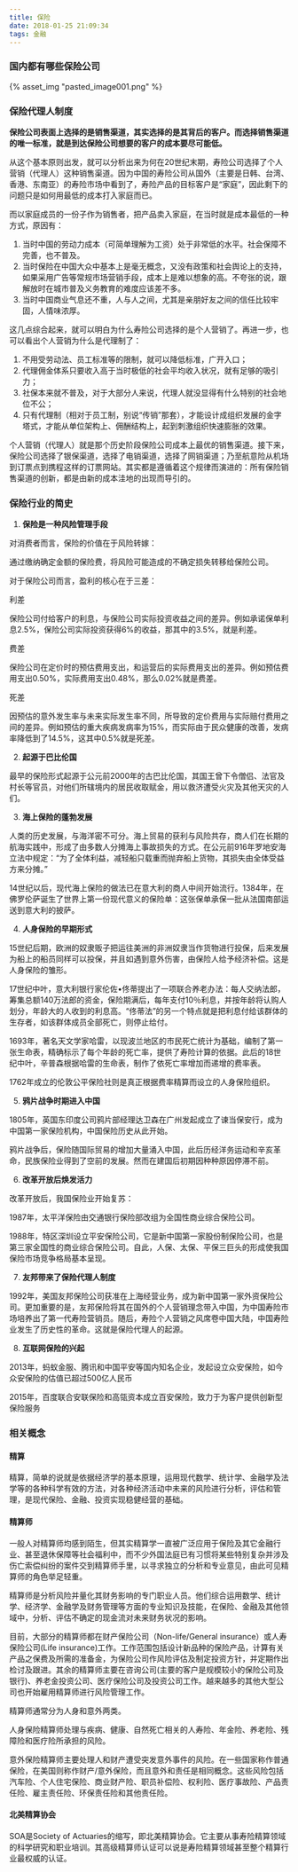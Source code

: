 ```yaml
---
title: 保险
date: 2018-01-25 21:09:34
tags: 金融
---
```


### 国内都有哪些保险公司

{% asset_img "pasted_image001.png" %}

### 保险代理人制度

**保险公司表面上选择的是销售渠道，其实选择的是其背后的客户。而选择销售渠道的唯一标准，就是到达保险公司想要的客户的成本要尽可能低。**

从这个基本原则出发，就可以分析出来为何在20世纪末期，寿险公司选择了个人营销（代理人）这种销售渠道。因为中国的寿险公司从国外（主要是日韩、台湾、香港、东南亚）的寿险市场中看到了，寿险产品的目标客户是“家庭”，因此剩下的问题只是如何用最低的成本打入家庭而已。

而以家庭成员的一份子作为销售者，把产品卖入家庭，在当时就是成本最低的一种方式，原因有：


1. 当时中国的劳动力成本（可简单理解为工资）处于非常低的水平。社会保障不完善，也不普及。
2. 当时保险在中国大众中基本上是毫无概念，又没有政策和社会舆论上的支持，如果采用广告等常规市场营销手段，成本上是难以想象的高。不夸张的说，跟解放时在城市普及义务教育的难度应该差不多。
3. 当时中国商业气息还不重，人与人之间，尤其是亲朋好友之间的信任比较牢固，人情味浓厚。


这几点综合起来，就可以明白为什么寿险公司选择的是个人营销了。再进一步，也可以看出个人营销为什么是代理制了：


1. 不用受劳动法、员工标准等的限制，就可以降低标准，广开入口；
2. 代理佣金体系只要收入高于当时极低的社会平均收入状况，就有足够的吸引力；
3. 社保本来就不普及，对于大部分人来说，代理人就没显得有什么特别的社会地位不公；
4. 只有代理制（相对于员工制，别说“传销”那套），才能设计成组织发展的金字塔式，才能从单位架构上、佣酬结构上，起到刺激组织快速膨胀的效果。


个人营销（代理人）就是那个历史阶段保险公司成本上最优的销售渠道。接下来，保险公司选择了银保渠道，选择了电销渠道，选择了网销渠道；乃至航意险从机场到订票点到携程这样的订票网站。其实都是遵循着这个规律而演进的：所有保险销售渠道的创新，都是由新的成本洼地的出现而导引的。

### 保险行业的简史


1. **保险是一种风险管理手段**


对消费者而言，保险的价值在于风险转嫁：

通过缴纳确定金额的保险费，将风险可能造成的不确定损失转移给保险公司。

对于保险公司而言，盈利的核心在于三差：

利差

保险公司付给客户的利息，与保险公司实际投资收益之间的差异。例如承诺保单利息2.5%，保险公司实际投资获得6%的收益，那其中的3.5%，就是利差。

费差

保险公司在定价时的预估费用支出，和运营后的实际费用支出的差异。例如预估费用支出0.50%，实际费用支出0.48%，那么0.02%就是费差。

死差

因预估的意外发生率与未来实际发生率不同，所导致的定价费用与实际赔付费用之间的差异。例如预估的重大疾病发病率为15%，而实际由于民众健康的改善，发病率降低到了14.5%，这其中0.5%就是死差。


2. **起源于巴比伦国**


最早的保险形式起源于公元前2000年的古巴比伦国，其国王曾下令僧侣、法官及村长等官员，对他们所辖境内的居民收取赋金，用以救济遭受火灾及其他天灾的人们。


3. **海上保险的蓬勃发展**


人类的历史发展，与海洋密不可分。海上贸易的获利与风险共存，商人们在长期的航海实践中，形成了由多数人分摊海上事故损失的方式。在公元前916年罗地安海立法中规定：“为了全体利益，减轻船只载重而抛弃船上货物，其损失由全体受益方来分摊。”

14世纪以后，现代海上保险的做法已在意大利的商人中间开始流行。1384年，在佛罗伦萨诞生了世界上第一份现代意义的保险单：这张保单承保一批从法国南部运送到意大利的披萨。


4. **人身保险的早期形式**


15世纪后期，欧洲的奴隶贩子把运往美洲的非洲奴隶当作货物进行投保，后来发展为船上的船员同样可以投保，并且如遇到意外伤害，由保险人给予经济补偿。这是人身保险的雏形。

17世纪中叶，意大利银行家伦佐•佟蒂提出了一项联合养老办法：每人交纳法郎，筹集总额140万法郎的资金，保险期满后，每年支付10％利息，并按年龄将认购人划分，年龄大的人收到的利息高。“佟蒂法”的另一个特点就是把利息付给该群体的生存者，如该群体成员全部死亡，则停止给付。

1693年，著名天文学家哈雷，以现波兰地区的市民死亡统计为基础，编制了第一张生命表，精确标示了每个年龄的死亡率，提供了寿险计算的依据。此后的18世纪中叶，辛普森根据哈雷的生命表，制作了依死亡率增加而递增的费率表。

1762年成立的伦敦公平保险社则是真正根据费率精算而设立的人身保险组织。


5. **鸦片战争时期进入中国**


1805年，英国东印度公司鸦片部经理达卫森在广州发起成立了谏当保安行，成为中国第一家保险机构，中国保险历史从此开始。

鸦片战争后，保险随国际贸易的增加大量涌入中国，此后历经洋务运动和辛亥革命，民族保险业得到了空前的发展。然而在建国后初期因种种原因停滞不前。


6. **改革开放后焕发活力**


改革开放后，我国保险业开始复苏：

1987年，太平洋保险由交通银行保险部改组为全国性商业综合保险公司。

1988年，特区深圳设立平安保险公司，它是新中国第一家股份制保险公司，也是第三家全国性的商业综合保险公司。自此，人保、太保、平保三巨头的形成使我国保险市场竞争格局基本呈现。


7. **友邦带来了保险代理人制度**


1992年，美国友邦保险公司获准在上海经营业务，成为新中国第一家外资保险公司。更加重要的是，友邦保险将其在国外的个人营销理念带入中国，为中国寿险市场培养出了第一代寿险营销员。随后，寿险个人营销之风席卷中国大陆，中国寿险业发生了历史性的革命。这就是保险代理人的起源。


8. **互联网保险的兴起**


2013年，蚂蚁金服、腾讯和中国平安等国内知名企业，发起设立众安保险，如今众安保险的估值已超过500亿人民币

2015年，百度联合安联保险和高瓴资本成立百安保险，致力于为客户提供创新型保险服务

### 相关概念

#### 精算

精算，简单的说就是依据经济学的基本原理，运用现代数学、统计学、金融学及法学等的各种科学有效的方法，对各种经济活动中未来的风险进行分析，评估和管理，是现代保险、金融、投资实现稳健经营的基础。

#### 精算师

一般人对精算师均感到陌生，但其实精算学一直被广泛应用于保险及其它金融行业、甚至退休保障等社会福利中，而不少外国法庭已有习惯将某些特别复杂并涉及伤亡索偿纠纷的案件交到精算师手里，以寻求独立的分析和专业意见，由此可见精算师的角色举足轻重。

精算师是分析风险并量化其财务影响的专门职业人员。他们综合运用数学、统计学、经济学、金融学及财务管理等方面的专业知识及技能，在保险、金融及其他领域中，分析、评估不确定的现金流对未来财务状况的影响。

目前，大部分的精算师都在财产保险公司（Non-life/General insurance）或人寿保险公司(Life insurance)工作。工作范围包括设计新品种的保险产品，计算有关产品之保费及所需的准备金，为保险公司作风险评估及制定投资方针，并定期作出检讨及跟进。其余的精算师主要在咨询公司(主要的客户是规模较小的保险公司及银行)、养老金投资公司、医疗保险公司及投资公司工作。越来越多的其他大型公司也开始雇用精算师进行风险管理工作。

精算师通常分为人身和意外两类。

人身保险精算师处理与疾病、健康、自然死亡相关的人寿险、年金险、养老险、残障险和医疗险所承担的风险。

意外保险精算师主要处理人和财产遭受突发意外事件的风险。在一些国家称作普通保险，在美国则称作财产/意外保险，而且意外和责任是相同概念。这些风险包括汽车险、个人住宅保险、商业财产险、职员补偿险、权利险、医疗事故险、产品责任险、雇主责任险、环保责任险和其他责任险。

#### 北美精算协会

SOA是Society of Actuaries的缩写，即北美精算协会。它主要从事寿险精算领域的科学研究和职业培训。其高级精算师认证可以说是寿险精算领域甚至整个精算行业最权威的认证。